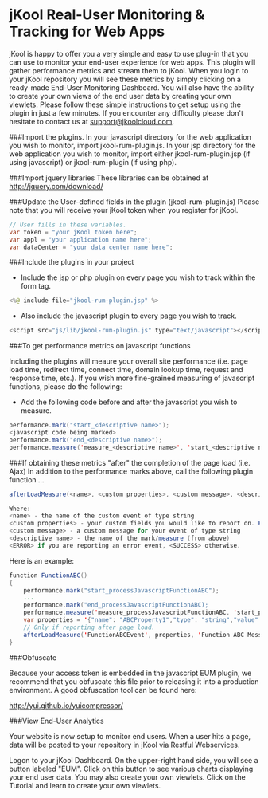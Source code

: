 # jKool Real-User Monitoring & Tracking for Web Apps

jKool is happy to offer you a very simple and easy to use plug-in that you can use to monitor your end-user experience for web apps. This plugin will gather performance metrics and stream them to jKool. When you login to your jKool repository you will see these metrics by simply clicking on a ready-made End-User Monitoring Dashboard. You will also have the ability to create your own views of the end user data by creating your own viewlets. Please follow these simple instructions to get setup using the plugin in just a few minutes. If you encounter any difficulty please don't hesitate to contact us at support@jkoolcloud.com.


###Import the plugins.
In your javascript directory for the web application you wish to monitor, import jkool-rum-plugin.js. In your jsp directory for the web application you wish to monitor, import either jkool-rum-plugin.jsp (if using javascript) or jkool-rum-plugin (if using php).

###Import jquery libraries 
These libraries can be obtained at http://jquery.com/download/

###Update the User-defined fields in the plugin (jkool-rum-plugin.js)
Please note that you will receive your jKool token when you register for jKool.
```java
// User fills in these variables.
var token = "your jKool token here"; 
var appl = "your application name here";
var dataCenter = "your data center name here";
```

###Include the plugins in your project

* Include the jsp or php plugin on every page you wish to track within the form tag.
```java
<%@ include file="jkool-rum-plugin.jsp" %>
```

* Also include the javascript plugin to every page you wish to track.  
```java
<script src="js/lib/jkool-rum-plugin.js" type="text/javascript"></script>
```
###To get performance metrics on javascript functions

Including the plugins will meaure your overall site performance (i.e. page load time, redirect time, connect time, domain lookup time, request and response time, etc.). If you wish more fine-grained measuring of javascript functions, please do the following:

* Add the following code before and after the javascript you wish to measure.
```java
performance.mark("start_<descriptive name>");  
<javascript code being marked>
performance.mark("end_<descriptive name>");  
performance.measure('measure_<descriptive name>', 'start_<descriptive name>', 'end_<descriptive name>');
```
###If obtaining these metrics "after" the completion of the page load (i.e. Ajax)
In addition to the performance marks above, call the following plugin function ...
```java
afterLoadMeasure(<name>, <custom properties>, <custom message>, <descriptive name>, <SUCCESS or ERROR>)

Where:
<name> - the name of the custom event of type string
<custom properties> - your custom fields you would like to report on. Each field should be in the following format and be of type string: {"name": "<name value>","type": <type value>,"value":"<value value>"},...
<custom message> - a custom message for your event of type string
<descriptive name> - the name of the mark/measure (from above)
<ERROR> if you are reporting an error event, <SUCCESS> otherwise.
```

Here is an example:

```java
function FunctionABC()
{
	performance.mark("start_processJavascriptFunctionABC");
	...
	performance.mark("end_processJavascriptFunctionABC);  
	performance.measure('measure_processJavascriptFunctionABC, 'start_processJavascriptFunctionABC, 'end_processJavascriptFunctionABC);	
	var properties = '{"name": "ABCProperty1","type": "string","value":"hello"},{"name": "ABCPropery2","type": "integer","value":"10"}';	
	// Only if reporting after page load.
	afterLoadMeasure('FunctionABCEvent', properties, 'Function ABC Message', 'processJavascriptFunctionABC, 'SUCCESS'); 
}
```

###Obfuscate

Because your access token is embedded in the javascript EUM plugin, we recommend that you obfuscate this file prior to releasing it into a production environment. A good obfuscation tool can be found here:

http://yui.github.io/yuicompressor/

###View End-User Analytics	
		
Your website is now setup to monitor end users. When a user hits a page, data will be posted to your repository in jKool via Restful Webservices.

Logon to your jKool Dashboard. On the upper-right hand side, you will see a button labeled "EUM". Click on this button to see various
charts displaying your end user data. You may also create your own viewlets. Click on the Tutorial and learn to create your own viewlets.
